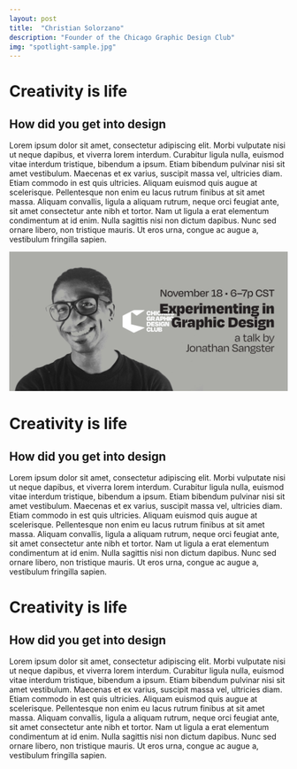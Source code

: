 ```yaml
---
layout: post
title:  "Christian Solorzano"
description: "Founder of the Chicago Graphic Design Club"
img: "spotlight-sample.jpg"
---
```


# Creativity is life

## How did you get into design


Lorem ipsum dolor sit amet, consectetur adipiscing elit. Morbi vulputate nisi ut neque dapibus, et viverra lorem interdum. Curabitur ligula nulla, euismod vitae interdum tristique, bibendum a ipsum. Etiam bibendum pulvinar nisi sit amet vestibulum. Maecenas et ex varius, suscipit massa vel, ultricies diam. Etiam commodo in est quis ultricies. Aliquam euismod quis augue at scelerisque. Pellentesque non enim eu lacus rutrum finibus at sit amet massa. Aliquam convallis, ligula a aliquam rutrum, neque orci feugiat ante, sit amet consectetur ante nibh et tortor. Nam ut ligula a erat elementum condimentum at id enim. Nulla sagittis nisi non dictum dapibus. Nunc sed ornare libero, non tristique mauris. Ut eros urna, congue ac augue a, vestibulum fringilla sapien.

![My helpful screenshot](/assets/images/book-club_experimenting-in-gd.jpg)


# Creativity is life

## How did you get into design


Lorem ipsum dolor sit amet, consectetur adipiscing elit. Morbi vulputate nisi ut neque dapibus, et viverra lorem interdum. Curabitur ligula nulla, euismod vitae interdum tristique, bibendum a ipsum. Etiam bibendum pulvinar nisi sit amet vestibulum. Maecenas et ex varius, suscipit massa vel, ultricies diam. Etiam commodo in est quis ultricies. Aliquam euismod quis augue at scelerisque. Pellentesque non enim eu lacus rutrum finibus at sit amet massa. Aliquam convallis, ligula a aliquam rutrum, neque orci feugiat ante, sit amet consectetur ante nibh et tortor. Nam ut ligula a erat elementum condimentum at id enim. Nulla sagittis nisi non dictum dapibus. Nunc sed ornare libero, non tristique mauris. Ut eros urna, congue ac augue a, vestibulum fringilla sapien.



# Creativity is life

## How did you get into design


Lorem ipsum dolor sit amet, consectetur adipiscing elit. Morbi vulputate nisi ut neque dapibus, et viverra lorem interdum. Curabitur ligula nulla, euismod vitae interdum tristique, bibendum a ipsum. Etiam bibendum pulvinar nisi sit amet vestibulum. Maecenas et ex varius, suscipit massa vel, ultricies diam. Etiam commodo in est quis ultricies. Aliquam euismod quis augue at scelerisque. Pellentesque non enim eu lacus rutrum finibus at sit amet massa. Aliquam convallis, ligula a aliquam rutrum, neque orci feugiat ante, sit amet consectetur ante nibh et tortor. Nam ut ligula a erat elementum condimentum at id enim. Nulla sagittis nisi non dictum dapibus. Nunc sed ornare libero, non tristique mauris. Ut eros urna, congue ac augue a, vestibulum fringilla sapien.




